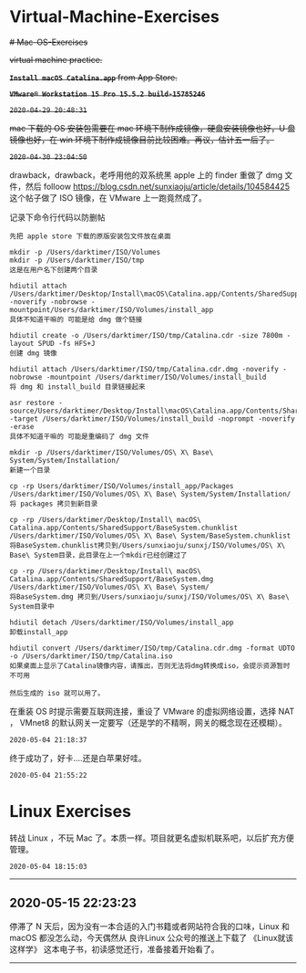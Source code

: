 # Virtual-Machine-Exercises

~~# Mac-OS-Exercises~~

~~virtual machine practice.~~

~~**` Install macOS Catalina.app `**  from App Store.~~

~~**`VMware® Workstation 15 Pro 15.5.2 build-15785246`**~~

~~`2020-04-29 20:48:31`~~

~~mac 下载的 OS 安装包需要在 mac 环境下制作成镜像，硬盘安装镜像也好，U 盘镜像也好，在 win 环境下制作成镜像目前比较困难。再议，估计五一后了。~~

~~`2020-04-30 23:04:50`~~

drawback，drawback，老呼用他的双系统黑 apple 上的 finder 重做了 dmg 文件，然后 folloow https://blog.csdn.net/sunxiaoju/article/details/104584425 这个帖子做了 ISO 镜像，在 VMware 上一跑竟然成了。

记录下命令行代码以防删帖

```
先把 apple store 下载的原版安装包文件放在桌面

mkdir -p /Users/darktimer/ISO/Volumes
mkdir -p /Users/darktimer/ISO/tmp
这是在用户名下创建两个目录

hdiutil attach /Users/darktimer/Desktop/Install\macOS\Catalina.app/Contents/SharedSupport/InstallESD.dmg -noverify -nobrowse -mountpoint/Users/darktimer/ISO/Volumes/install_app
具体不知道干嘛的 可能是给 dmg 做个链接

hdiutil create -o /Users/darktimer/ISO/tmp/Catalina.cdr -size 7800m -layout SPUD -fs HFS+J
创建 dmg 镜像

hdiutil attach /Users/darktimer/ISO/tmp/Catalina.cdr.dmg -noverify -nobrowse -mountpoint /Users/darktimer/ISO/Volumes/install_build
将 dmg 和 install_build 目录链接起来

asr restore -source/Users/darktimer/Desktop/Install\macOS\Catalina.app/Contents/SharedSupport/BaseSystem.dmg -target /Users/darktimer/ISO/Volumes/install_build -noprompt -noverify -erase
具体不知道干嘛的 可能是重编码了 dmg 文件

mkdir -p /Users/darktimer/ISO/Volumes/OS\ X\ Base\ System/System/Installation/
新建一个目录

cp -rp Users/darktimer/ISO/Volumes/install_app/Packages /Users/darktimer/ISO/Volumes/OS\ X\ Base\ System/System/Installation/
将 packages 拷贝到新目录

cp -rp /Users/darktimer/Desktop/Install\ macOS\ Catalina.app/Contents/SharedSupport/BaseSystem.chunklist /Users/darktimer/ISO/Volumes/OS\ X\ Base\ System/BaseSystem.chunklist
将BaseSystem.chunklist拷贝到/Users/sunxiaoju/sunxj/ISO/Volumes/OS\ X\ Base\ System目录，此目录在上一个mkdir已经创建过了

cp -rp /Users/darktimer/Desktop/Install\ macOS\ Catalina.app/Contents/SharedSupport/BaseSystem.dmg /Users/darktimer/ISO/Volumes/OS\ X\ Base\ System/
将BaseSystem.dmg 拷贝到/Users/sunxiaoju/sunxj/ISO/Volumes/OS\ X\ Base\ System目录中

hdiutil detach /Users/darktimer/ISO/Volumes/install_app
卸载install_app

hdiutil convert /Users/darktimer/ISO/tmp/Catalina.cdr.dmg -format UDTO -o /Users/darktimer/ISO/tmp/Catalina.iso
如果桌面上显示了Catalina镜像内容，请推出，否则无法将dmg转换成iso，会提示资源暂时不可用

然后生成的 iso 就可以用了。
```

在重装 OS 时提示需要互联网连接，重设了 VMware 的虚拟网络设置，选择 NAT ， VMnet8 的默认网关一定要写（还是学的不精啊，网关的概念现在还模糊）。

`2020-05-04 21:18:37`

终于成功了，好卡....还是白苹果好哇。

`2020-05-04 21:55:22`

# Linux Exercises

转战 Linux ，不玩 Mac 了。本质一样。项目就更名虚拟机联系吧，以后扩充方便管理。

`2020-05-04 18:15:03` 

------

## 2020-05-15 22:23:23

停滞了 N 天后，因为没有一本合适的入门书籍或者网站符合我的口味，Linux 和 macOS 都没怎么动，今天偶然从 良许Linux 公众号的推送上下载了 《Linux就该这样学》 这本电子书，初读感觉还行，准备接着开始看了。

------